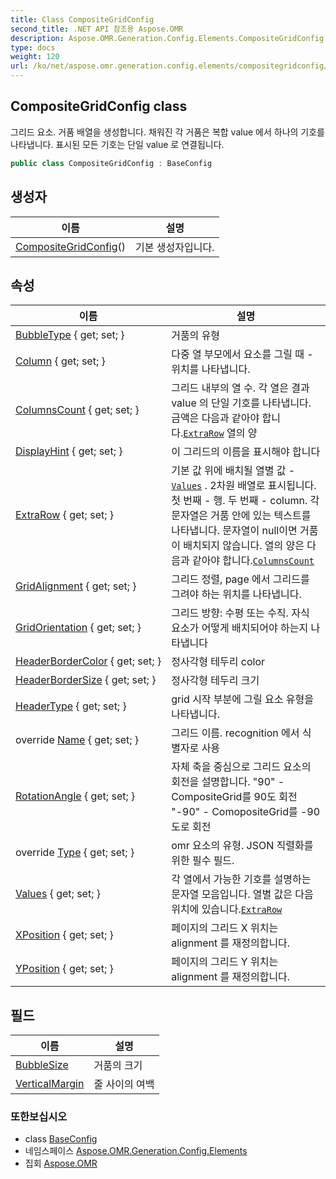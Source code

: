 ```yaml
---
title: Class CompositeGridConfig
second_title: .NET API 참조용 Aspose.OMR
description: Aspose.OMR.Generation.Config.Elements.CompositeGridConfig 수업. 그리드 요소. 거품 배열을 생성합니다. 채워진 각 거품은 복합 value 에서 하나의 기호를 나타냅니다. 표시된 모든 기호는 단일 value 로 연결됩니다.
type: docs
weight: 120
url: /ko/net/aspose.omr.generation.config.elements/compositegridconfig/
---
```

## CompositeGridConfig class

그리드 요소. 거품 배열을 생성합니다. 채워진 각 거품은 복합 value 에서 하나의 기호를 나타냅니다. 표시된 모든 기호는 단일 value 로 연결됩니다.

```csharp
public class CompositeGridConfig : BaseConfig
```

## 생성자

| 이름 | 설명 |
| --- | --- |
| [CompositeGridConfig](compositegridconfig/)() | 기본 생성자입니다. |

## 속성

| 이름 | 설명 |
| --- | --- |
| [BubbleType](../../aspose.omr.generation.config.elements/compositegridconfig/bubbletype/) { get; set; } | 거품의 유형 |
| [Column](../../aspose.omr.generation.config.elements/compositegridconfig/column/) { get; set; } | 다중 열 부모에서 요소를 그릴 때 - 위치를 나타냅니다. |
| [ColumnsCount](../../aspose.omr.generation.config.elements/compositegridconfig/columnscount/) { get; set; } | 그리드 내부의 열 수. 각 열은 결과 value 의 단일 기호를 나타냅니다. 금액은 다음과 같아야 합니다.[`ExtraRow`](./extrarow/) 열의 양 |
| [DisplayHint](../../aspose.omr.generation.config.elements/compositegridconfig/displayhint/) { get; set; } | 이 그리드의 이름을 표시해야 합니다 |
| [ExtraRow](../../aspose.omr.generation.config.elements/compositegridconfig/extrarow/) { get; set; } | 기본 값 위에 배치될 열별 값 -[`Values`](./values/) . 2차원 배열로 표시됩니다. 첫 번째 - 행. 두 번째 - column. 각 문자열은 거품 안에 있는 텍스트를 나타냅니다. 문자열이 null이면 거품이 배치되지 않습니다. 열의 양은 다음과 같아야 합니다.[`ColumnsCount`](./columnscount/) |
| [GridAlignment](../../aspose.omr.generation.config.elements/compositegridconfig/gridalignment/) { get; set; } | 그리드 정렬, page 에서 그리드를 그려야 하는 위치를 나타냅니다. |
| [GridOrientation](../../aspose.omr.generation.config.elements/compositegridconfig/gridorientation/) { get; set; } | 그리드 방향: 수평 또는 수직. 자식 요소가 어떻게 배치되어야 하는지 나타냅니다 |
| [HeaderBorderColor](../../aspose.omr.generation.config.elements/compositegridconfig/headerbordercolor/) { get; set; } | 정사각형 테두리 color |
| [HeaderBorderSize](../../aspose.omr.generation.config.elements/compositegridconfig/headerbordersize/) { get; set; } | 정사각형 테두리 크기 |
| [HeaderType](../../aspose.omr.generation.config.elements/compositegridconfig/headertype/) { get; set; } | grid 시작 부분에 그릴 요소 유형을 나타냅니다. |
| override [Name](../../aspose.omr.generation.config.elements/compositegridconfig/name/) { get; set; } | 그리드 이름. recognition 에서 식별자로 사용 |
| [RotationAngle](../../aspose.omr.generation.config.elements/compositegridconfig/rotationangle/) { get; set; } | 자체 축을 중심으로 그리드 요소의 회전을 설명합니다. "90" - CompositeGrid를 90도 회전 "-90" - ComopositeGrid를 -90도로 회전 |
| override [Type](../../aspose.omr.generation.config.elements/compositegridconfig/type/) { get; set; } | omr 요소의 유형. JSON 직렬화를 위한 필수 필드. |
| [Values](../../aspose.omr.generation.config.elements/compositegridconfig/values/) { get; set; } | 각 열에서 가능한 기호를 설명하는 문자열 모음입니다. 열별 값은 다음 위치에 있습니다.[`ExtraRow`](./extrarow/) |
| [XPosition](../../aspose.omr.generation.config.elements/compositegridconfig/xposition/) { get; set; } | 페이지의 그리드 X 위치는 alignment 를 재정의합니다. |
| [YPosition](../../aspose.omr.generation.config.elements/compositegridconfig/yposition/) { get; set; } | 페이지의 그리드 Y 위치는 alignment 를 재정의합니다. |

## 필드

| 이름 | 설명 |
| --- | --- |
| [BubbleSize](../../aspose.omr.generation.config.elements/compositegridconfig/bubblesize/) | 거품의 크기 |
| [VerticalMargin](../../aspose.omr.generation.config.elements/compositegridconfig/verticalmargin/) | 줄 사이의 여백 |

### 또한보십시오

* class [BaseConfig](../../aspose.omr.generation.config/baseconfig/)
* 네임스페이스 [Aspose.OMR.Generation.Config.Elements](../../aspose.omr.generation.config.elements/)
* 집회 [Aspose.OMR](../../)


